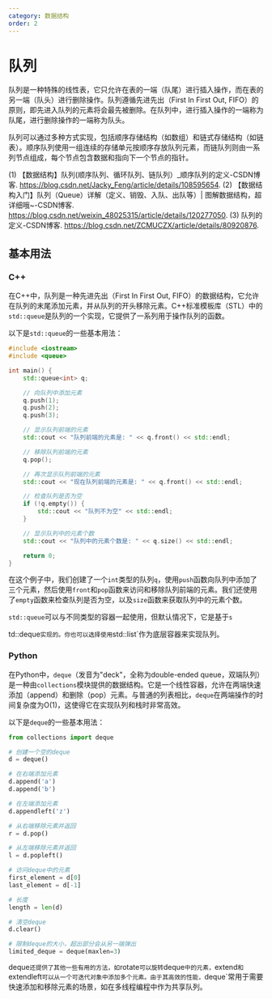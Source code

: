 ```yaml
---
category: 数据结构
order: 2
---
```

# 队列

队列是一种特殊的线性表，它只允许在表的一端（队尾）进行插入操作，而在表的另一端（队头）进行删除操作。队列遵循先进先出（First In First Out, FIFO）的原则，即先进入队列的元素将会最先被删除。在队列中，进行插入操作的一端称为队尾，进行删除操作的一端称为队头。

队列可以通过多种方式实现，包括顺序存储结构（如数组）和链式存储结构（如链表）。顺序队列使用一组连续的存储单元按顺序存放队列元素，而链队列则由一系列节点组成，每个节点包含数据和指向下一个节点的指针。


(1) 【数据结构】队列(顺序队列、循环队列、链队列）_顺序队列的定义-CSDN博客. https://blog.csdn.net/Jacky_Feng/article/details/108595654.
(2) 【数据结构入门】队列（Queue）详解（定义、销毁、入队、出队等）| 图解数据结构，超详细哦~-CSDN博客. https://blog.csdn.net/weixin_48025315/article/details/120277050.
(3) 队列的定义-CSDN博客. https://blog.csdn.net/ZCMUCZX/article/details/80920876.

## 基本用法

### C++

在C++中，队列是一种先进先出（First In First Out, FIFO）的数据结构，它允许在队列的末尾添加元素，并从队列的开头移除元素。C++标准模板库（STL）中的`std::queue`是队列的一个实现，它提供了一系列用于操作队列的函数。

以下是`std::queue`的一些基本用法：

```cpp
#include <iostream>
#include <queue>

int main() {
    std::queue<int> q;

    // 向队列中添加元素
    q.push(1);
    q.push(2);
    q.push(3);

    // 显示队列前端的元素
    std::cout << "队列前端的元素是: " << q.front() << std::endl;

    // 移除队列前端的元素
    q.pop();

    // 再次显示队列前端的元素
    std::cout << "现在队列前端的元素是: " << q.front() << std::endl;

    // 检查队列是否为空
    if (!q.empty()) {
        std::cout << "队列不为空" << std::endl;
    }

    // 显示队列中的元素个数
    std::cout << "队列中的元素个数是: " << q.size() << std::endl;

    return 0;
}
```

在这个例子中，我们创建了一个`int`类型的队列`q`，使用`push`函数向队列中添加了三个元素，然后使用`front`和`pop`函数来访问和移除队列前端的元素。我们还使用了`empty`函数来检查队列是否为空，以及`size`函数来获取队列中的元素个数。

`std::queue`可以与不同类型的容器一起使用，但默认情况下，它是基于`s`

td::deque`实现的。你也可以选择使用`std::list`作为底层容器来实现队列。



### Python

在Python中，`deque`（发音为"deck"，全称为double-ended queue，双端队列）是一种由`collections`模块提供的数据结构。它是一个线性容器，允许在两端快速添加（append）和删除（pop）元素。与普通的列表相比，`deque`在两端操作的时间复杂度为O(1)，这使得它在实现队列和栈时非常高效。

以下是`deque`的一些基本用法：

```python
from collections import deque

# 创建一个空的deque
d = deque()

# 在右端添加元素
d.append('a')
d.append('b')

# 在左端添加元素
d.appendleft('z')

# 从右端移除元素并返回
r = d.pop()

# 从左端移除元素并返回
l = d.popleft()

# 访问deque中的元素
first_element = d[0]
last_element = d[-1]

# 长度
length = len(d)

# 清空deque
d.clear()

# 限制deque的大小，超出部分会从另一端弹出
limited_deque = deque(maxlen=3)
```

deque`还提供了其他一些有用的方法，如`rotate`可以旋转`deque`中的元素，`extend`和`extendleft`可以从一个可迭代对象中添加多个元素。由于其高效的性能，`deque`常用于需要快速添加和移除元素的场景，如在多线程编程中作为共享队列。

